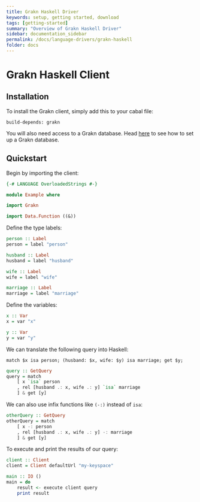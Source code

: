 ```yaml
---
title: Grakn Haskell Driver
keywords: setup, getting started, download
tags: [getting-started]
summary: "Overview of Grakn Haskell Driver"
sidebar: documentation_sidebar
permalink: /docs/language-drivers/grakn-haskell
folder: docs
---
```


# Grakn Haskell Client

## Installation

To install the Grakn client, simply add this to your cabal file:

```
build-depends: grakn
```

You will also need access to a Grakn database. Head [here](../get-started/setup-guide.html) to see how to
set up a Grakn database.

## Quickstart

Begin by importing the client:

```haskell
{-# LANGUAGE OverloadedStrings #-}

module Example where

import Grakn

import Data.Function ((&))
```

Define the type labels:

```haskell
person :: Label
person = label "person"

husband :: Label
husband = label "husband"

wife :: Label
wife = label "wife"

marriage :: Label
marriage = label "marriage"
```

Define the variables:

```haskell
x :: Var
x = var "x"

y :: Var
y = var "y"
```

We can translate the following query into Haskell:

```graql
match $x isa person; (husband: $x, wife: $y) isa marriage; get $y;
```

```haskell
query :: GetQuery
query = match
    [ x `isa` person
    , rel [husband .: x, wife .: y] `isa` marriage
    ] & get [y]
```

We can also use infix functions like `(-:)` instead of `isa`:

```haskell
otherQuery :: GetQuery
otherQuery = match
    [ x -: person
    , rel [husband .: x, wife .: y] -: marriage
    ] & get [y]
```

To execute and print the results of our query:

```haskell
client :: Client
client = Client defaultUrl "my-keyspace"

main :: IO ()
main = do
    result <- execute client query
    print result
```